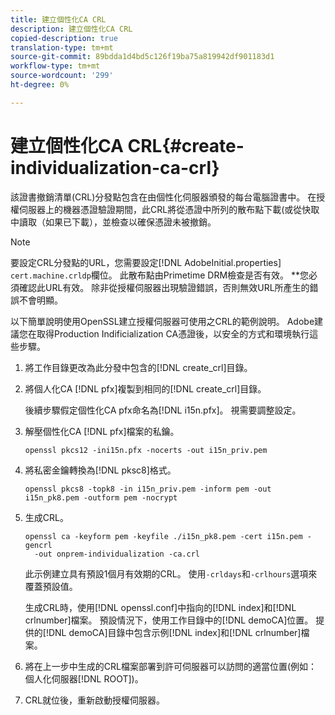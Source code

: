 ```yaml
---
title: 建立個性化CA CRL
description: 建立個性化CA CRL
copied-description: true
translation-type: tm+mt
source-git-commit: 89bdda1d4bd5c126f19ba75a819942df901183d1
workflow-type: tm+mt
source-wordcount: '299'
ht-degree: 0%

---
```



# 建立個性化CA CRL{#create-individualization-ca-crl}

該證書撤銷清單(CRL)分發點包含在由個性化伺服器頒發的每台電腦證書中。 在授權伺服器上的機器憑證驗證期間，此CRL將從憑證中所列的散布點下載(或從快取中讀取（如果已下載），並檢查以確保憑證未被撤銷。

>[!NOTE]
>
>要設定CRL分發點的URL，您需要設定[!DNL AdobeInitial.properties] `cert.machine.crldp`欄位。 此散布點由Primetime DRM檢查是否有效。 **&#x200B;您必須確認此URL有效。 除非從授權伺服器出現驗證錯誤，否則無效URL所產生的錯誤不會明顯。

以下簡單說明使用OpenSSL建立授權伺服器可使用之CRL的範例說明。 Adobe建議您在取得Production Indificialization CA憑證後，以安全的方式和環境執行這些步驟。

1. 將工作目錄更改為此分發中包含的[!DNL create_crl]目錄。
1. 將個人化CA [!DNL pfx]複製到相同的[!DNL create_crl]目錄。

   後續步驟假定個性化CA pfx命名為[!DNL i15n.pfx]。 視需要調整設定。
1. 解壓個性化CA [!DNL pfx]檔案的私鑰。

   ```
   openssl pkcs12 -ini15n.pfx -nocerts -out i15n_priv.pem
   ```

1. 將私密金鑰轉換為[!DNL pksc8]格式。

   ```
   openssl pkcs8 -topk8 -in i15n_priv.pem -inform pem -out i15n_pk8.pem -outform pem -nocrypt
   ```

1. 生成CRL。

   ```
   openssl ca -keyform pem -keyfile ./i15n_pk8.pem -cert i15n.pem -gencrl  
     -out onprem-individualization -ca.crl
   ```

   此示例建立具有預設1個月有效期的CRL。 使用`-crldays`和`-crlhours`選項來覆蓋預設值。

   生成CRL時，使用[!DNL openssl.conf]中指向的[!DNL index]和[!DNL crlnumber]檔案。 預設情況下，使用工作目錄中的[!DNL demoCA]位置。 提供的[!DNL demoCA]目錄中包含示例[!DNL index]和[!DNL crlnumber]檔案。

1. 將在上一步中生成的CRL檔案部署到許可伺服器可以訪問的適當位置(例如：個人化伺服器[!DNL ROOT])。
1. CRL就位後，重新啟動授權伺服器。
